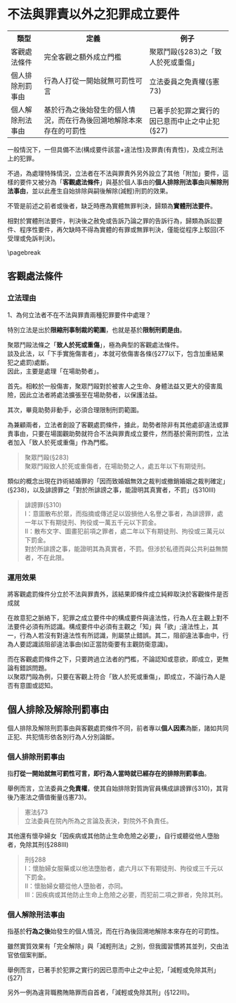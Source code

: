 # 不法與罪責以外之犯罪成立要件

<table>
  <tr>
    <th>類型</th>
    <th>定義</th>
    <th>例子</th>
  </tr>
  <tr>
    <td>客觀處法條件</td>
    <td>完全客觀之額外成立門檻</td>
    <td>聚眾鬥毆(§283)之「致人於死或重傷」</td>
  </tr>
  <tr>
    <td>個人排除刑罰事由</td>
    <td>行為人打從一開始就無可罰性可言</td>
    <td>立法委員之免責權(§憲73)</td>
  </tr>
  <tr>
    <td>個人解除刑法事由</td>
    <td>基於行為之後始發生的個人情況，而在行為後回溯地解除本來存在的可罰性</td>
    <td>已著手於犯罪之實行的因已意而中止之中止犯(§27)</td>
  </tr>
</table>

一般情況下，一但具備不法(構成要件該當+違法性)及罪責(有責性)，及成立刑法上的犯罪。

不過，為處理特殊情況，立法者在不法與罪責外另外設立了其他「附加」要件，這樣的要件又被分為「**客觀處法條件**」與基於個人事由的**個人排除刑法事由**與**解除刑法事由**，並以此產生自始排除與嗣後解除(減輕)刑罰的效果。

不管是前述之前者或後者，缺乏時應為實體無罪判決，歸類為**實體刑法要件**。

相對於實體刑法要件，判決後之赦免或告訴乃論之罪的告訴行為，歸類為訴訟要件、程序性要件，再欠缺時不得為實體的有罪或無罪判決，僅能從程序上駁回(不受理或免訴判決)。

\pagebreak

## 客觀處法條件

### 立法理由

1、為何立法者不在不法與罪責兩種犯罪要件中處理？

特別立法是出於**限縮刑事制裁的範圍**，也就是基於**限制刑罰是由**。

聚眾鬥毆法條之「**致人於死或重傷**」，極為典型的客觀處法條件。<br>
談及此法，以「下手實施傷害者」，本就可依傷害各條(§277以下，包含加重結果犯之處罰)處斷。<br>
因此，主要是處理「在場助勢者」。

首先。相較於一般傷害，聚眾鬥毆對於被害人之生命、身體法益又更大的侵害風險，因此立法者將處法擴張至在場助勢者，以保護法益。

其次，畢竟助勢非動手，必須合理限制刑罰範圍。

為兼顧兩者，立法者創設了客觀處罰條件，據此，助勢者除非有其他處卻違法或罪責事由，只要在場圍觀助勢就符合不法與罪責成立要件，然而基於需刑罰性，立法者加入「致人於死或重傷」作為門檻。

>聚眾鬥毆(§283)<br>
聚眾鬥毆致人於死或重傷者，在場助勢之人，處五年以下有期徒刑。


類似的概念出現在詐術結婚罪的「因而致婚姻無效之裁判或撤銷婚姻之裁判確定」(§238)，以及誹謗罪之「對於所誹謗之事，能證明其真實者，不罰」(§310III)

>誹謗罪(§310)<br>
I：意圖散布於眾，而指摘或傳述足以毀損他人名譽之事者，為誹謗罪，處一年以下有期徒刑、拘役或一萬五千元以下罰金。<br>
II：散布文字、圖畫犯前項之罪者，處二年以下有期徒刑、拘役或三萬元以下罰金。<br>
對於所誹謗之事，能證明其為真實者，不罰。但涉於私德而與公共利益無關者，不在此限。

### 運用效果

將客觀處罰條件分立於不法與罪責外，該結果即條件成立純粹取決於客觀條件是否成就

在故意犯之脈絡下，犯罪之成立要件中的構成要件與違法性，行為人在主觀上對不法要件必須有所認識。構成要件中必須有主觀之「知」與「欲」;違法性上，其一，行為人若沒有對違法性有所認識，則屬禁止錯誤。其二，阻卻違法事由中，行為人要認識該阻卻違法事由(如正當防衛要有主觀防衛意識)。



而在客觀處罰條件之下，只要跨過立法者的門檻，不論認知或意欲，即成立，更無論有錯誤問題。<br>
以聚眾鬥毆為例，只要在客觀上符合「致人於死或重傷」，即成立，不論行為人是否有意圖或認知。

## 個人排除及解除刑罰事由

個人排除及解除刑罰事由與客觀處罰條件不同，前者專以**個人因素**為斷，諸如共同正犯、共犯情形依各別行為人分別論斷。


### 個人排除刑罰事由

指**打從一開始就無可罰性可言，即行為人當時就已經存在的排除刑罰事由**。

舉例而言，立法委員之**免責權**，使其自始排除對質詢官員構成誹謗罪(§310)，其背後乃憲法之價值衡量(§憲73)。

>憲法§73<br>
立法委員在院內所為之言論及表決，對院外不負責任。


其他還有懷孕婦女「因疾病或其他防止生命危險之必要」，自行或聽從他人墮胎者，免除其刑(§288III)

> 刑§288<br>
I：懷胎婦女服藥或以他法墮胎者，處六月以下有期徒刑、拘役或三千元以下罰金。<br>
II：懷胎婦女聽從他人墮胎者，亦同。<br>
III：因疾病或其他防止生命上危險之必要，而犯前二項之罪者，免除其刑。


### 個人解除刑法事由

指基於**行為之後**始發生的個人情況，而在行為後回溯地解除本來存在的可罰性。

雖然實質效果有「完全解除」與「減輕刑法」之別，但我國習慣將其並列，交由法官依個案判斷。

舉例而言，已著手於犯罪之實行的因已意而中止之中止犯，「減輕或免除其刑」(§27)

另外一例為違背職務賄賂罪而自首者，「減輕或免除其刑」(§122III)。
